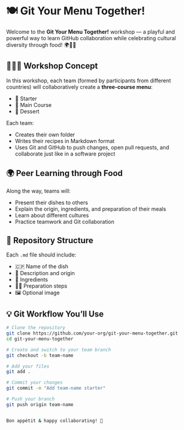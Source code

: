 # 🍽️ Git Your Menu Together!

Welcome to the **Git Your Menu Together!** workshop — a playful and powerful way to learn GitHub collaboration while celebrating cultural diversity through food! 🌍👩‍🍳

## 🧑‍🤝‍🧑 Workshop Concept

In this workshop, each team (formed by participants from different countries) will collaboratively create a **three-course menu**:
- 🥗 Starter  
- 🍛 Main Course  
- 🍰 Dessert  

Each team:
- Creates their own folder
- Writes their recipes in Markdown format
- Uses Git and GitHub to push changes, open pull requests, and collaborate just like in a software project

## 🌍 Peer Learning through Food

Along the way, teams will:
- Present their dishes to others
- Explain the origin, ingredients, and preparation of their meals
- Learn about different cultures
- Practice teamwork and Git collaboration

## 📁 Repository Structure


Each `.md` file should include:
- 🇨🇵 Name of the dish
- 📜 Description and origin
- 🥒 Ingredients
- 🧑‍🍳 Preparation steps
- 🖼️ Optional image

## 💡 Git Workflow You’ll Use

```bash
# Clone the repository
git clone https://github.com/your-org/git-your-menu-together.git
cd git-your-menu-together

# Create and switch to your team branch
git checkout -b team-name

# Add your files
git add .

# Commit your changes
git commit -m "Add team-name starter"

# Push your branch
git push origin team-name


Bon appétit & happy collaborating! 🎉
